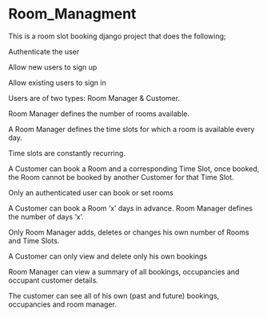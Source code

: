 # Room_Managment
This is a room slot booking django project that does the following;

Authenticate the user

Allow new users to sign up

Allow existing users to sign in

Users are of two types: Room Manager & Customer.

Room Manager defines the number of rooms available.

A Room Manager defines the time slots for which a room is available every day.

Time slots are constantly recurring.

A Customer can book a Room and a corresponding Time Slot, once booked, the Room cannot be booked by another Customer for that Time Slot.

Only an authenticated user can book or set rooms

A Customer can book a Room ‘x’ days in advance. Room Manager defines the number of days ‘x’.

Only Room Manager adds, deletes or changes his own number of Rooms and Time Slots.

A Customer can only view and delete only his own bookings

Room Manager can view a summary of all bookings, occupancies and occupant customer details.

The customer can see all of his own (past and future) bookings, occupancies and room manager.
